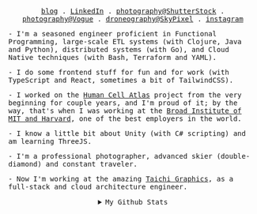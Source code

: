 <!-- <img src="https://raw.githubusercontent.com/rexwangcc/rexwangcc/master/myself.png" alt="Rex!" width="450" height="250" align="right">

# Hi, I'm Rex 👋

I'm a software engineer at [Broad Institute of MIT and Harvard](https://www.broadinstitute.org/). I'm passionate about contributing to open source projects that help us foster scientific researches and build a better world. Learn more about me at my [blog](https://rexwang.cc)

<br>
<br>

<a href="https://github.com/rexwangcc">
  <img align="top" src="https://rexwangcc-github-readme-stats.vercel.app/api/top-langs/?username=rexwangcc&hide=Jupyter%20Notebook&langs_count=6&layout=compact&custom_title=My%20Personal%20Most%20Used%20Languages&theme=ayu-mirage&card_width=445" />
</a>
<a href="https://github.com/rexwangcc">
  <img align="top" src="https://rexwangcc-github-readme-stats.vercel.app/api/wakatime?username=@rexwangcc&theme=ayu-mirage&layout=compact&langs_count=8&custom_title=My%20Weekly%20Development%20Stats" />
</a> -->

<p align="center">
  <samp>
    <a href="https://rexwang.cc/about/">blog</a> .
    <a href="https://www.linkedin.com/in/chengchenwang/">LinkedIn</a> .
    <a href="https://www.shutterstock.com/g/Rex+Wang?rid=281365508">photography@ShutterStock</a> .
    <a href="https://www.vogue.com/photovogue/photographers/331939">photography@Vogue</a> .
    <a href="https://www.skypixel.com/users/djiuser-mmm7dgzyqbbk">droneography@SkyPixel</a> .
    <a href="https://www.instagram.com/iceswordw/">instagram</a>
  </samp>
</p>

<samp>
<p>
- I'm a seasoned engineer proficient in Functional Programming, large-scale ETL systems (with Clojure, Java and Python), distributed systems (with Go), and Cloud Native techniques (with Bash, Terraform and YAML).
</p>

<p>
- I do some frontend stuff for fun and for work (with TypeScript and React, sometimes a bit of TailwindCSS).
</p>

<p>
- I worked on the <a href="https://www.humancellatlas.org">Human Cell Atlas</a> project from the very beginning for couple years, and I'm proud of it; by the way, that's when I was working at the <a href="https://www.broadinstitute.org/">Broad Institute of MIT and Harvard</a>, one of the best employers in the world.
</p>

<p>
- I know a little bit about Unity (with C# scripting) and am learning ThreeJS.
</p>

<p>
- I'm a professional photographer, advanced skier (double-diamond) and constant traveler.
</p>

<p>
- Now I'm working at the amazing <a href="https://taichi.graphics/">Taichi Graphics</a>, as a full-stack and cloud architecture engineer.
</p>

</samp>

<p align="center">

<details align="center">

<br />

<img align="center" src="https://komarev.com/ghpvc/?username=rexwangcc&label=PROFILE+VIEWS&style=for-the-badge&color=000000"></img>

<br />

  <summary>
    <samp>My Github Stats</samp>
  </summary>

<!--   [![GitHub Streak](https://github-readme-streak-stats.herokuapp.com?user=rexwangcc&theme=dracula&hide_border=true&border_radius=2&date_format=M%20j%5B%2C%20Y%5D)](https://git.io/streak-stats)
 -->

<a href="https://github.com/rexwangcc">
  <img align="top" src="https://rexwangcc-github-readme-stats.vercel.app/api/top-langs/?username=rexwangcc&hide=Jupyter%20Notebook&langs_count=6&layout=compact&custom_title=My%20Personal%20Most%20Used%20Languages&theme=ayu-mirage&card_width=445" />
</a>
</details>
</p>

